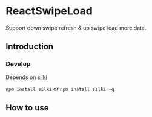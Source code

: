 # ReactSwipeLoad

Support down swipe refresh & up swipe load more data.

## Introduction

### Develop

Depends on [silki](https://www.npmjs.com/package/silki)  

`npm install silki` or `npm install silki -g`

## How to use
